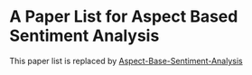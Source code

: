 # A Paper List for Aspect Based Sentiment Analysis

This paper list is replaced by [Aspect-Base-Sentiment-Analysis][1]

[1]: https://github.com/ThomasK427/Aspect-Base-Sentiment-Analysis